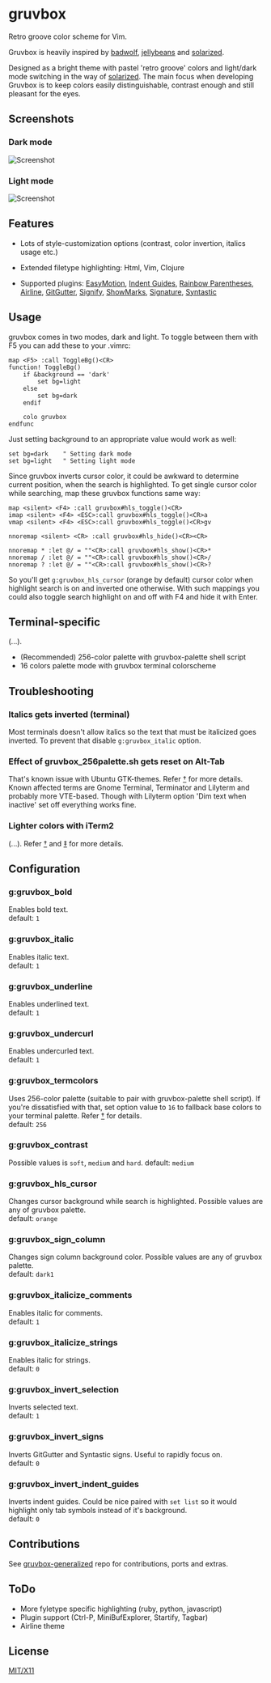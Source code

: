gruvbox
=======

Retro groove color scheme for Vim.

Gruvbox is heavily inspired by [badwolf][], [jellybeans][] and [solarized][].

Designed as a bright theme with pastel 'retro groove' colors and light/dark mode switching in the way of [solarized][]. The main focus when developing Gruvbox is to keep colors easily distinguishable, contrast enough and still pleasant for the eyes.

   [badwolf]: https://github.com/sjl/badwolf
   [jellybeans]: https://github.com/nanotech/jellybeans.vim
   [solarized]: http://ethanschoonover.com/solarized

Screenshots
-----------

### Dark mode

![Screenshot](http://i.imgur.com/2870c.png)

### Light mode

![Screenshot](http://i.imgur.com/oS9I3.png)

Features
--------

* Lots of style-customization options (contrast, color invertion, italics usage etc.)
* Extended filetype highlighting: Html, Vim, Clojure
* Supported plugins: [EasyMotion][], [Indent Guides][], [Rainbow Parentheses][], [Airline][], [GitGutter][], [Signify][], [ShowMarks][], [Signature][], [Syntastic][]

   [EasyMotion]: https://github.com/Lokaltog/vim-easymotion
   [Indent Guides]: https://github.com/nathanaelkane/vim-indent-guides
   [Rainbow Parentheses]: https://github.com/kien/rainbow_parentheses.vim
   [Airline]: https://github.com/bling/vim-airline
   [GitGutter]: https://github.com/airblade/vim-gitgutter
   [Signify]: https://github.com/mhinz/vim-signify
   [ShowMarks]: http://www.vim.org/scripts/script.php?script_id=152
   [Signature]: https://github.com/kshenoy/vim-signature
   [Syntastic]: https://github.com/scrooloose/syntastic

Usage
-----

gruvbox comes in two modes, dark and light. To toggle between them with F5 you can add these to your .vimrc:

	map <F5> :call ToggleBg()<CR>
	function! ToggleBg()
		if &background == 'dark'
			set bg=light
		else
			set bg=dark
		endif

		colo gruvbox
	endfunc

Just setting background to an appropriate value would work as well:

	set bg=dark    " Setting dark mode
	set bg=light   " Setting light mode

Since gruvbox inverts cursor color, it could be awkward to determine current position, when the search is highlighted. To get single cursor color while searching, map these gruvbox functions same way:

	map <silent> <F4> :call gruvbox#hls_toggle()<CR>
	imap <silent> <F4> <ESC>:call gruvbox#hls_toggle()<CR>a
	vmap <silent> <F4> <ESC>:call gruvbox#hls_toggle()<CR>gv
 
	nnoremap <silent> <CR> :call gruvbox#hls_hide()<CR><CR>
  
	nnoremap * :let @/ = ""<CR>:call gruvbox#hls_show()<CR>*
	nnoremap / :let @/ = ""<CR>:call gruvbox#hls_show()<CR>/
	nnoremap ? :let @/ = ""<CR>:call gruvbox#hls_show()<CR>?

So you'll get `g:gruvbox_hls_cursor` (orange by default) cursor color when highlight search is on and inverted one otherwise. With such mappings you could also toggle search highlight on and off with F4 and hide it with Enter.

Terminal-specific
-----------------

(...).

* (Recommended) 256-color palette with gruvbox-palette shell script
* 16 colors palette mode with gruvbox terminal colorscheme

Troubleshooting
---------------

### Italics gets inverted (terminal)

Most terminals doesn't allow italics so the text that must be italicized goes inverted. To prevent that disable `g:gruvbox_italic` option.

### Effect of gruvbox_256palette.sh gets reset on Alt-Tab

That's known issue with Ubuntu GTK-themes. Refer [†][1] for more details. Known affected terms are Gnome Terminal, Terminator and Lilyterm and probably more VTE-based. Though with Lilyterm option 'Dim text when inactive' set off everything works fine.

   [1]: https://github.com/morhetz/gruvbox/issues/13#issuecomment-30063099

### Lighter colors with iTerm2

(...). Refer [†][2] and [‡][3] for more details.

   [2]: https://github.com/morhetz/gruvbox/issues/8#issuecomment-26782758
   [3]: https://github.com/morhetz/gruvbox/issues/8#issuecomment-27627656

Configuration
-------------

### g:gruvbox_bold
Enables bold text.  
default: `1`

### g:gruvbox_italic
Enables italic text.  
default: `1`

### g:gruvbox_underline
Enables underlined text.  
default: `1`

### g:gruvbox_undercurl
Enables undercurled text.  
default: `1`

### g:gruvbox_termcolors
Uses 256-color palette (suitable to pair with gruvbox-palette shell script). If you're dissatisfied with that, set option value to `16` to fallback base colors to your terminal palette. Refer [†][4] for details.  
default: `256`

[4]: https://github.com/morhetz/gruvbox/issues/4

### g:gruvbox_contrast
Possible values is `soft`, `medium` and `hard`.
default: `medium`

### g:gruvbox_hls_cursor
Changes cursor background while search is highlighted. Possible values are any of gruvbox palette.  
default: `orange`

### g:gruvbox_sign_column
Changes sign column background color. Possible values are any of gruvbox palette.  
default: `dark1`

### g:gruvbox_italicize_comments
Enables italic for comments.  
default: `1`

### g:gruvbox_italicize_strings
Enables italic for strings.  
default: `0`

### g:gruvbox_invert_selection
Inverts selected text.  
default: `1`

### g:gruvbox_invert_signs
Inverts GitGutter and Syntastic signs. Useful to rapidly focus on.  
default: `0`

### g:gruvbox_invert_indent_guides
Inverts indent guides. Could be nice paired with `set list` so it would highlight only tab symbols instead of it's background.  
default: `0`

Contributions
-------------

See [gruvbox-generalized][] repo for contributions, ports and extras.

[gruvbox-generalized]: https://github.com/morhetz/gruvbox-generalized

ToDo
----

* More fyletype specific highlighting (ruby, python, javascript)
* Plugin support (Ctrl-P, MiniBufExplorer, Startify, Tagbar)
* Airline theme

License
-------
[MIT/X11][]

   [MIT/X11]: https://en.wikipedia.org/wiki/MIT_License
